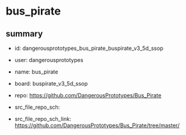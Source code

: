 # bus_pirate
 
## summary 
* id: dangerousprototypes_bus_pirate_buspirate_v3_5d_ssop
* user: dangerousprototypes
* name: bus_pirate
* board: buspirate_v3_5d_ssop
* repo: https://github.com/DangerousPrototypes/Bus_Pirate



* src_file_repo_sch: 
* src_file_repo_sch_link: https://github.com/DangerousPrototypes/Bus_Pirate/tree/master/






